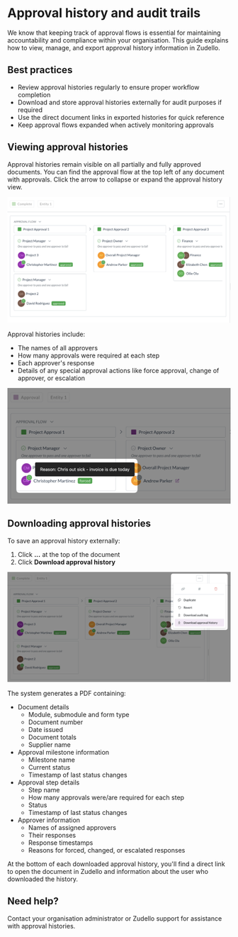 # Approval history and audit trails

We know that keeping track of approval flows is essential for maintaining accountability and compliance within your organisation. This guide explains how to view, manage, and export approval history information in Zudello.

## Best practices

- Review approval histories regularly to ensure proper workflow completion
- Download and store approval histories externally for audit purposes if required
- Use the direct document links in exported histories for quick reference
- Keep approval flows expanded when actively monitoring approvals

## Viewing approval histories

Approval histories remain visible on all partially and fully approved documents. You can find the approval flow at the top left of any document with approvals. Click the arrow to collapse or expand the approval history view.

![](../images/CleanShot%202025-03-22%20at%2016.12.04@2x.png)

Approval histories include:

- The names of all approvers
- How many approvals were required at each step
- Each approver's response
- Details of any special approval actions like force approval, change of approver, or escalation
  
![](../images/CleanShot%202025-03-22%20at%2016.22.43@2x%201.png)

## Downloading approval histories

To save an approval history externally:

1. Click **...** at the top of the document
2. Click **Download approval history**
   
![](../images/CleanShot%202025-03-22%20at%2016.14.20@2x.png)

The system generates a PDF containing:

- Document details
    - Module, submodule and form type
    - Document number
    - Date issued
    - Document totals
    - Supplier name
- Approval milestone information
    - Milestone name
    - Current status
    - Timestamp of last status changes
- Approval step details
    - Step name
    - How many approvals were/are required for each step
    - Status
    - Timestamp of last status changes
- Approver information
    - Names of assigned approvers
    - Their responses
    - Response timestamps
    - Reasons for forced, changed, or escalated responses

At the bottom of each downloaded approval history, you'll find a direct link to open the document in Zudello and information about the user who downloaded the history. 

## Need help?

Contact your organisation administrator or Zudello support for assistance with approval histories.